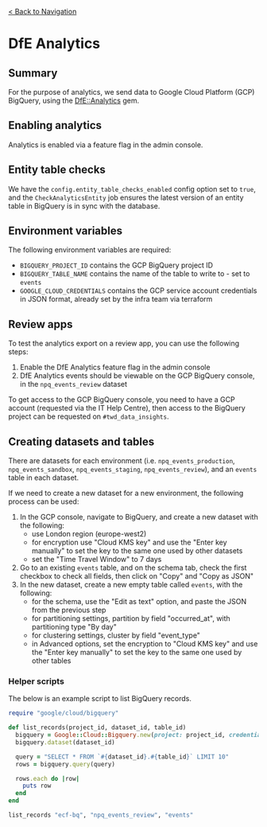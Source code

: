 [< Back to Navigation](../README.md)

# DfE Analytics

## Summary

For the purpose of analytics, we send data to Google Cloud Platform (GCP) BigQuery, using the [DfE::Analytics](https://github.com/DFE-Digital/dfe-analytics) gem.


## Enabling analytics

Analytics is enabled via a feature flag in the admin console.


## Entity table checks

We have the `config.entity_table_checks_enabled` config option set to `true`, and the `CheckAnalyticsEntity` job ensures the latest version of an entity table in BigQuery is in sync with the database.


## Environment variables

The following environment variables are required:

* `BIGQUERY_PROJECT_ID` contains the GCP BigQuery project ID
* `BIGQUERY_TABLE_NAME` contains the name of the table to write to - set to `events`
* `GOOGLE_CLOUD_CREDENTIALS` contains the GCP service account credentials in JSON format, already set by the infra team via terraform


## Review apps

To test the analytics export on a review app, you can use the following steps:
1. Enable the DfE Analytics feature flag in the admin console
1. DfE Analytics events should be viewable on the GCP BigQuery console, in the `npq_events_review` dataset

To get access to the GCP BigQuery console, you need to have a GCP account (requested via the IT Help Centre), then access to the BigQuery project can be requested on `#twd_data_insights`.


## Creating datasets and tables

There are datasets for each environment (i.e. `npq_events_production`, `npq_events_sandbox`, `npq_events_staging`, `npq_events_review`),
and an `events` table in each dataset.

If we need to create a new dataset for a new environment, the following process can be used:

1. In the GCP console, navigate to BigQuery, and create a new dataset with the following:
   - use London region (europe-west2)
   - for encryption use "Cloud KMS key" and use the "Enter key manually" to set the key to the same one used by other datasets
   - set the "Time Travel Window" to 7 days
1. Go to an existing `events` table, and on the schema tab, check the first checkbox to check all fields, then click on "Copy" and "Copy as JSON"
1. In the new dataset, create a new empty table called `events`, with the following:
   - for the schema, use the "Edit as text" option, and paste the JSON from the previous step
   - for partitioning settings, partition by field "occurred_at", with partitioning type "By day"
   - for clustering settings, cluster by field "event_type"
   - in Advanced options, set the encryption to "Cloud KMS key" and use the "Enter key manually" to set the key to the same one used by other tables


### Helper scripts

The below is an example script to list BigQuery records.

```ruby
require "google/cloud/bigquery"

def list_records(project_id, dataset_id, table_id)
  bigquery = Google::Cloud::Bigquery.new(project: project_id, credentials: JSON.parse(DfE::Analytics.config.bigquery_api_json_key))
  bigquery.dataset(dataset_id)

  query = "SELECT * FROM `#{dataset_id}.#{table_id}` LIMIT 10"
  rows = bigquery.query(query)

  rows.each do |row|
    puts row
  end
end

list_records "ecf-bq", "npq_events_review", "events"
```
